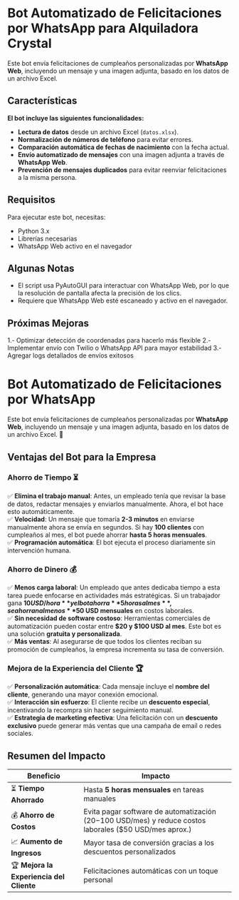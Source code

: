 

# Bot Automatizado de Felicitaciones por WhatsApp para Alquiladora Crystal

Este bot envía felicitaciones de cumpleaños personalizadas por **WhatsApp Web**, incluyendo un mensaje y una imagen adjunta, basado en los datos de un archivo Excel. 
## Características  
**El bot incluye las siguientes funcionalidades:**  

-  **Lectura de datos** desde un archivo Excel (`datos.xlsx`).  
-  **Normalización de números de teléfono** para evitar errores.  
-  **Comparación automática de fechas de nacimiento** con la fecha actual.  
-  **Envío automatizado de mensajes** con una imagen adjunta a través de **WhatsApp Web**.  
-  **Prevención de mensajes duplicados** para evitar reenviar felicitaciones a la misma persona.  


## Requisitos  
Para ejecutar este bot, necesitas:  

- Python 3.x 
- Librerías necesarias
- WhatsApp Web activo en el navegador

## Algunas Notas  
- El script usa PyAutoGUI para interactuar con WhatsApp Web, por lo que la resolución de pantalla afecta la precisión de los clics.
- Requiere que WhatsApp Web esté escaneado y activo en el navegador.

## Próximas Mejoras   
 1.- Optimizar detección de coordenadas para hacerlo más flexible
 2.- Implementar envío con Twilio o WhatsApp API para mayor estabilidad
 3.- Agregar logs detallados de envíos exitosos


#  Bot Automatizado de Felicitaciones por WhatsApp  

Este bot envía felicitaciones de cumpleaños personalizadas por **WhatsApp Web**, incluyendo un mensaje y una imagen adjunta, basado en los datos de un archivo Excel. 🚀  

## Ventajas del Bot para la Empresa  

### Ahorro de Tiempo ⏳  
✅ **Elimina el trabajo manual**: Antes, un empleado tenía que revisar la base de datos, redactar mensajes y enviarlos manualmente. Ahora, el bot hace esto automáticamente.  
✅ **Velocidad**: Un mensaje que tomaría **2-3 minutos** en enviarse manualmente ahora se envía en segundos. Si hay **100 clientes** con cumpleaños al mes, el bot puede ahorrar **hasta 5 horas mensuales**.  
✅ **Programación automática**: El bot ejecuta el proceso diariamente sin intervención humana.  

### Ahorro de Dinero 💰  
✅ **Menos carga laboral**: Un empleado que antes dedicaba tiempo a esta tarea puede enfocarse en actividades más estratégicas. Si un trabajador gana **$10 USD/hora** y el bot ahorra **5 horas al mes**, se ahorran al menos **$50 USD mensuales** en costos laborales.  
✅ **Sin necesidad de software costoso**: Herramientas comerciales de automatización pueden costar entre **$20 y $100 USD al mes**. Este bot es una solución **gratuita y personalizada**.  
✅ **Más ventas**: Al asegurarse de que todos los clientes reciban su promoción de cumpleaños, la empresa incrementa su tasa de conversión.  

### Mejora de la Experiencia del Cliente 🏆  
✅ **Personalización automática**: Cada mensaje incluye el **nombre del cliente**, generando una mayor conexión emocional.  
✅ **Interacción sin esfuerzo**: El cliente recibe un **descuento especial**, incentivando la recompra sin hacer seguimiento manual.  
✅ **Estrategia de marketing efectiva**: Una felicitación con un **descuento exclusivo** puede generar más ventas que una campaña de email o redes sociales.  

## Resumen del Impacto  

| **Beneficio** | **Impacto** |
|--------------|------------|
| ⏳ **Tiempo Ahorrado** | Hasta **5 horas mensuales** en tareas manuales |
| 💰 **Ahorro de Costos** | Evita pagar software de automatización ($20-$100 USD/mes) y reduce costos laborales ($50 USD/mes aprox.) |
| 📈 **Aumento de Ingresos** | Mayor tasa de conversión gracias a los descuentos personalizados |
| 🏆 **Mejora la Experiencia del Cliente** | Felicitaciones automáticas con un toque personal |


